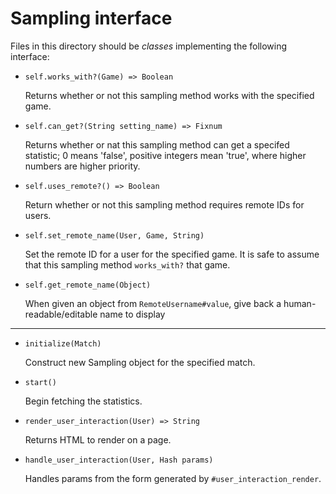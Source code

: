 Sampling interface
==================

Files in this directory should be _classes_ implementing the following
interface:

 - `self.works_with?(Game) => Boolean`

   Returns whether or not this sampling method works with the
   specified game.

 - `self.can_get?(String setting_name) => Fixnum`

   Returns whether or nat this sampling method can get a specifed
   statistic; 0 means 'false', positive integers mean 'true', where
   higher numbers are higher priority.

 - `self.uses_remote?() => Boolean`

   Return whether or not this sampling method requires remote IDs for
   users.

 - `self.set_remote_name(User, Game, String)`

   Set the remote ID for a user for the specified game.  It is safe to
   assume that this sampling method `works_with?` that game.

 - `self.get_remote_name(Object)`

   When given an object from `RemoteUsername#value`, give back a
   human-readable/editable name to display

----

 - `initialize(Match)`

   Construct new Sampling object for the specified match.

 - `start()`

   Begin fetching the statistics.

 - `render_user_interaction(User) => String`

   Returns HTML to render on a page.

 - `handle_user_interaction(User, Hash params)`

   Handles params from the form generated by
   `#user_interaction_render`.
